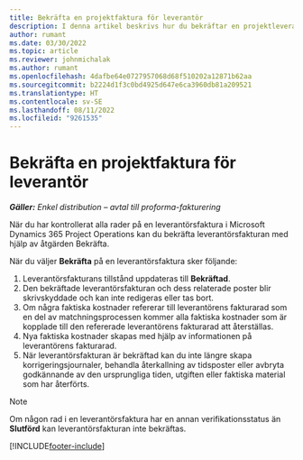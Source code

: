 ```yaml
---
title: Bekräfta en projektfaktura för leverantör
description: I denna artikel beskrivs hur du bekräftar en projektleverantörsfaktura i Microsoft Dynamics 365 Project Operations och den ekonomiska påverkan av att bekräfta en projektleverantörsfaktura.
author: rumant
ms.date: 03/30/2022
ms.topic: article
ms.reviewer: johnmichalak
ms.author: rumant
ms.openlocfilehash: 4dafbe64e0727957068d68f510202a12871b62aa
ms.sourcegitcommit: b2224d1f3c0bd4925d647e6ca3960db81a209521
ms.translationtype: HT
ms.contentlocale: sv-SE
ms.lasthandoff: 08/11/2022
ms.locfileid: "9261535"
---
```

# <a name="confirm-a-project-vendor-invoice"></a>Bekräfta en projektfaktura för leverantör

_**Gäller:** Enkel distribution – avtal till proforma-fakturering_

När du har kontrollerat alla rader på en leverantörsfaktura i Microsoft Dynamics 365 Project Operations kan du bekräfta leverantörsfakturan med hjälp av åtgärden Bekräfta.

När du väljer **Bekräfta** på en leverantörsfaktura sker följande:

1. Leverantörsfakturans tillstånd uppdateras till **Bekräftad**.
2. Den bekräftade leverantörsfakturan och dess relaterade poster blir skrivskyddade och kan inte redigeras eller tas bort.
3. Om några faktiska kostnader refererar till leverantörens fakturarad som en del av matchningsprocessen kommer alla faktiska kostnader som är kopplade till den refererade leverantörens fakturarad att återställas.
4. Nya faktiska kostnader skapas med hjälp av informationen på leverantörens fakturarad.
5. När leverantörsfakturan är bekräftad kan du inte längre skapa korrigeringsjournaler, behandla återkallning av tidsposter eller avbryta godkännande av den ursprungliga tiden, utgiften eller faktiska material som har återförts.

> [!NOTE]
> Om någon rad i en leverantörsfaktura har en annan verifikationsstatus än **Slutförd** kan leverantörsfakturan inte bekräftas.

[!INCLUDE[footer-include](../../includes/footer-banner.md)]
